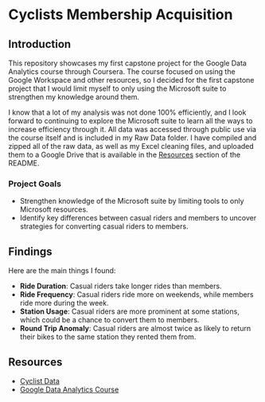 # Cyclists Membership Acquisition

## Introduction

This repository showcases my first capstone project for the Google Data Analytics course through Coursera. The course focused on using the Google Workspace and other resources, so I decided for the first capstone project that I would limit myself to only using the Microsoft suite to strengthen my knowledge around them.

I know that a lot of my analysis was not done 100% efficiently, and I look forward to continuing to explore the Microsoft suite to learn all the ways to increase efficiency through it. All data was accessed through public use via the course itself and is included in my Raw Data folder. I have compiled and zipped all of the raw data, as well as my Excel cleaning files, and uploaded them to a Google Drive that is available in the [Resources](#resources) section of the README.

### Project Goals
- Strengthen knowledge of the Microsoft suite by limiting tools to only Microsoft resources.
- Identify key differences between casual riders and members to uncover strategies for converting casual riders to members.

## Findings

Here are the main things I found:
- **Ride Duration**: Casual riders take longer rides than members.
- **Ride Frequency**: Casual riders ride more on weekends, while members ride more during the week.
- **Station Usage**: Casual riders are more prominent at some stations, which could be a chance to convert them to members.
- **Round Trip Anomaly**: Casual riders are almost twice as likely to return their bikes to the same station they rented them from.

## Resources

- [Cyclist Data](https://drive.google.com/file/d/1hBSSHJXQhCOzMIcUL-dwdvXFt241LLNG/view?usp=drive_link)
- [Google Data Analytics Course](https://www.coursera.org/professional-certificates/google-data-analytics)
